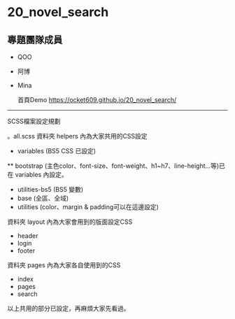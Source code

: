 # 20_novel_search

## 專題團隊成員

- QOO
- 阿博
- Mina

  首頁Demo https://ocket609.github.io/20_novel_search/


----------
SCSS檔案設定規劃

。all.scss
資料夾 helpers 內為大家共用的CSS設定
- variables (BS5 CSS 已設定)

** bootstrap (主色color、font-size、font-weight、h1~h7、line-height...等)已在 variables 內設定。

- utilities-bs5 (BS5 變數)
- base (全區、全域)
- utilities (color、margin & padding可以在這邊設定)

資料夾 layout 內為大家會用到的版面設定CSS

- header
- login
- footer

資料夾 pages 內為大家各自使用到的CSS

- index
- pages
- search

以上共用的部分已設定，再麻煩大家先看過。
